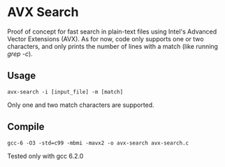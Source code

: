 AVX Search
=========
Proof of concept for fast search in plain-text files using Intel's Advanced Vector Extensions (AVX). As for now, code only supports one or two characters, and only prints the number of lines with a match (like running *grep -c*).

Usage
-----
	avx-search -i [input_file] -m [match]
Only one and two match characters are supported.

Compile
-------
	gcc-6 -O3 -std=c99 -mbmi -mavx2 -o avx-search avx-search.c
Tested only with gcc 6.2.0

